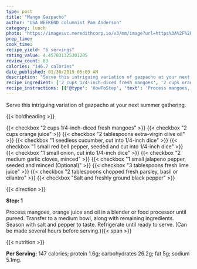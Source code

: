 ```yaml
---
type: post
title: "Mango Gazpacho"
author: "USA WEEKEND columnist Pam Anderson"
category: lunch
photo: "https://imagesvc.meredithcorp.io/v3/mm/image?url=https%3A%2F%2Fimages.media-allrecipes.com%2Fuserphotos%2F1157728.jpg"
prep_time: 
cook_time: 
recipe_yield: "6 servings"
rating_value: 4.457831325301205
review_count: 83
calories: "146.7 calories"
date_published: 01/30/2019 05:09 AM
description: "Serve this intriguing variation of gazpacho at your next summer gathering."
recipe_ingredient: ['2 cups 1/4-inch-diced fresh mangoes', '2 cups orange juice', '2 tablespoons extra-virgin olive oil', '1 seedless cucumber, cut into 1/4-inch dice', '1 small red bell pepper, seeded and cut into 1/4-inch dice', '1 small onion, cut into 1/4-inch dice ', '2 medium garlic cloves, minced', '1 small jalapeno pepper, seeded and minced', '3 tablespoons fresh lime juice', '2 tablespoons chopped fresh parsley, basil or cilantro', 'Salt and freshly ground black pepper']
recipe_instructions: [{'@type': 'HowToStep', 'text': 'Process mangoes, orange juice and oil in a blender or food processor until pureed. Transfer to a medium bowl, along with remaining ingredients. Season with salt and pepper to taste. Refrigerate until ready to serve. (Can be made several hours before serving.)\n'}]
---
```


Serve this intriguing variation of gazpacho at your next summer gathering. 

{{< boldheading >}}

{{< checkbox "2 cups 1/4-inch-diced fresh mangoes" >}}
{{< checkbox "2 cups orange juice" >}}
{{< checkbox "2 tablespoons extra-virgin olive oil" >}}
{{< checkbox "1  seedless cucumber, cut into 1/4-inch dice" >}}
{{< checkbox "1 small red bell pepper, seeded and cut into 1/4-inch dice" >}}
{{< checkbox "1 small onion, cut into 1/4-inch dice" >}}
{{< checkbox "2  medium garlic cloves, minced" >}}
{{< checkbox "1 small jalapeno pepper, seeded and minced  (Optional)" >}}
{{< checkbox "3 tablespoons fresh lime juice" >}}
{{< checkbox "2 tablespoons chopped fresh parsley, basil or cilantro" >}}
{{< checkbox "Salt and freshly ground black pepper" >}}


{{< direction >}}

**Step: 1**

Process mangoes, orange juice and oil in a blender or food processor until pureed. Transfer to a medium bowl, along with remaining ingredients. Season with salt and pepper to taste. Refrigerate until ready to serve. (Can be made several hours before serving.){{< span >}}

{{< nutrition >}}

**Per Serving:** 147 calories; protein 1.6g; carbohydrates 26.2g; fat 5g; sodium 5.1mg.